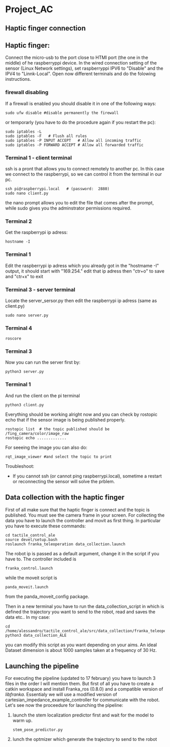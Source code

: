 # Project_AC
## Haptic finger connection
## Haptic finger:

Connect the micro-usb to the port close to HTMI port (the one in the middle) of he raspberryppi device.
In the wired connection setting of the sensor (Linux Network settings), set raspberryppi IPV6 to "Disable" and the IPV4 to "Linnk-Local".
Open now different terminals and do the folowing instructions.

### firewall disabling
If a firewall is enabled you should disable it in one of the following ways:
```
sudo ufw disable #disable permanently the firewall
```
or temporarly (you have to do the procedure again if you restart the pc):
```
sudo iptables -L
sudo iptables -F   # Flush all rules
sudo iptables -P INPUT ACCEPT   # Allow all incoming traffic
sudo iptables -P FORWARD ACCEPT # Allow all forwarded traffic
```

### Terminal 1 -  client terminal 
ssh is a pront that allows you to connect remotely to another pc. In this case we connect to the raspberrypi, so we can control it from the terminal in our pc. 
```
ssh pi@raspberrypi.local   # (password:  2880)
sudo nano client.py
```
the nano prompt allows you to edit the file that comes after the prompt, while sudo gives you the adminstrator permissions required.

### Terminal 2
Get the raspberrypi ip adress:
```
hostname -I
```
### Terminal 1
Edit the raspberrypi ip adress which you already got in the "hostmame -I" output, it should start with "169.254." edit that ip adress then "ctr+o" to save and "ctr+x" to exit

### Terminal 3 - server terminal
Locate the server_sersor.py then edit the raspberrypi ip adress (same as client.py)
```
sudo nano server.py
```

### Terminal 4
```
roscore
```

### Terminal 3
Now you can run the server first by:
```
python3 server.py
```

### Terminal 1
And run the client on the pi terminal
```
python3 client.py
```

Everything should be working alright now and you can check by rostopic echo that if the sensor image is being published properly.
```
rostopic list  # the topic published should be /fing_camera/color/image_raw
rostopic echo .............
```

For seeeing the image you can also do:
```
rqt_image_viewer #and select the topic to print
```
Troubleshoot:
- If you cannot ssh (or cannot ping raspberrypi.local), sometime a restart or reconnecting the sensor will solve the prblem.

## Data collection with the haptic finger

First of all make sure that the haptic finger is connect and the topic is published. You must see the camera frame in your screen.
For collecting the data you have to launch the controller and movit as first thing. In particular you have to execute these commands:
```
cd tactile_control_ale
source devel/setup.bash
roslaunch franka_teleoperation data_collection.launch
```
The robot ip is passed as a default argument, change it in the script if you have to. The controller included is 
```
franka_control.launch
```
while the moveit script is 
```
panda_moveit.launch
```
from the panda_moveit_config package.

Then in a new terminal you have to run the data_collection_script in which is defined the trajectory you want to send to the robot, read and saves the data etc.. In my case:
```
cd /home/alessandro/tactile_control_ale/src/data_collection/franka_teleoperation/src
python3 data_collection_ALE
```
you can modify this script as you want depending on your aims.
An ideal Dataset dimension is about 1000 samples taken at a frequency of 30 Hz.

## Launching the pipeline

For executing the pipeline (updated to 17 february) you have to launch 3 files in the order I will mention them. But first of all you have to create a catkin workspace and install Franka_ros (0.8.0) and a compatible version of _libfranka_.
Essentialy we will use a modified version of cartesian_impedance_example_controller for communicate with the robot.
Let's see now the proceedure for launching the pipeline:

1. launch the stem localization predictor first and wait for the model to warm up.
    ```
   stem_pose_predictor.py
    ```
2. lunch the optmizer which generate the trajectory to send to the robot
